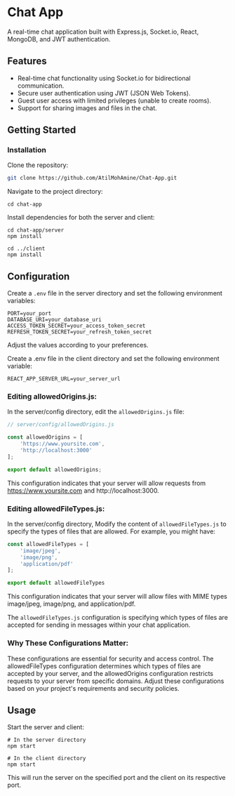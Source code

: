 # Chat App
A real-time chat application built with Express.js, Socket.io, React, MongoDB, and JWT authentication.

## Features
- Real-time chat functionality using Socket.io for bidirectional communication.
- Secure user authentication using JWT (JSON Web Tokens).
- Guest user access with limited privileges (unable to create rooms).
- Support for sharing images and files in the chat.

## Getting Started

### Installation

Clone the repository:
```bash
git clone https://github.com/AtilMohAmine/Chat-App.git
```

Navigate to the project directory:
```bach
cd chat-app
```

Install dependencies for both the server and client:
```bach
cd chat-app/server
npm install

cd ../client
npm install
```

## Configuration

Create a `.env` file in the server directory and set the following environment variables:

```env
PORT=your_port
DATABASE_URI=your_database_uri
ACCESS_TOKEN_SECRET=your_access_token_secret
REFRESH_TOKEN_SECRET=your_refresh_token_secret
```
Adjust the values according to your preferences.

Create a .env file in the client directory and set the following environment variable:
```env
REACT_APP_SERVER_URL=your_server_url
```

### Editing allowedOrigins.js:

In the server/config directory, edit the `allowedOrigins.js` file:

```javascript
// server/config/allowedOrigins.js

const allowedOrigins = [
    'https://www.yoursite.com',
    'http://localhost:3000'
];

export default allowedOrigins;
```

This configuration indicates that your server will allow requests from https://www.yoursite.com and http://localhost:3000.

### Editing allowedFileTypes.js:

In the server/config directory, Modify the content of `allowedFileTypes.js` to specify the types of files that are allowed. For example, you might have:
```javascript
const allowedFileTypes = [
    'image/jpeg',
    'image/png',
    'application/pdf'
];

export default allowedFileTypes
```
This configuration indicates that your server will allow files with MIME types image/jpeg, image/png, and application/pdf.

The `allowedFileTypes.js` configuration is specifying which types of files are accepted for sending in messages within your chat application.

### Why These Configurations Matter:

These configurations are essential for security and access control. The allowedFileTypes configuration determines which types of files are accepted by your server, and the allowedOrigins configuration restricts requests to your server from specific domains. Adjust these configurations based on your project's requirements and security policies.

## Usage
Start the server and client:

```bach
# In the server directory
npm start

# In the client directory
npm start
```
This will run the server on the specified port and the client on its respective port.
